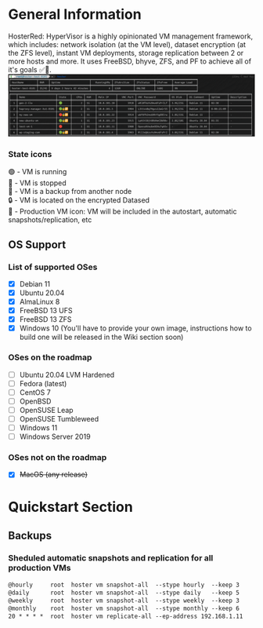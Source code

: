 # General Information
HosterRed: HyperVisor is a highly opinionated VM management framework, which includes: network isolation (at the VM level), dataset encryption (at the ZFS level), instant VM deployments, storage replication between 2 or more hosts and more. It uses FreeBSD, bhyve, ZFS, and PF to achieve all of it's goals ✅🚀.
![HosterRed Screenshot 3](https://github.com/yaroslav-gwit/HosterRed-HyperVisor/blob/main/screenshots/HosterRed_screenshot_3.png)

### State icons
🟢 - VM is running
<br>🔴 - VM is stopped
<br>💾 - VM is a backup from another node
<br>🔒 - VM is located on the encrypted Datased
<br>🔁 - Production VM icon: VM will be included in the autostart, automatic snapshots/replication, etc

## OS Support
### List of supported OSes
- [x] Debian 11
- [x] Ubuntu 20.04
- [x] AlmaLinux 8
- [x] FreeBSD 13 UFS
- [x] FreeBSD 13 ZFS
- [x] Windows 10 (You'll have to provide your own image, instructions how to build one will be released in the Wiki section soon)

### OSes on the roadmap
- [ ] Ubuntu 20.04 LVM Hardened
- [ ] Fedora (latest)
- [ ] CentOS 7
- [ ] OpenBSD
- [ ] OpenSUSE Leap
- [ ] OpenSUSE Tumbleweed
- [ ] Windows 11
- [ ] Windows Server 2019

### OSes not on the roadmap
- [x] ~~MacOS (any release)~~

# Quickstart Section
## Backups
### Sheduled automatic snapshots and replication for all production VMs
```
@hourly     root  hoster vm snapshot-all  --stype hourly  --keep 3
@daily      root  hoster vm snapshot-all  --stype daily   --keep 5
@weekly     root  hoster vm snapshot-all  --stype weekly  --keep 3
@monthly    root  hoster vm snapshot-all  --stype monthly --keep 6
20 * * * *  root  hoster vm replicate-all --ep-address 192.168.1.11
```
